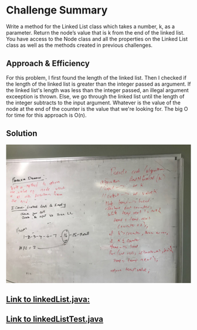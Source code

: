 # Challenge Summary
Write a method for the Linked List class which takes a number, k, as a parameter. 
Return the node’s value that is k from the end of the linked list. 
You have access to the Node class and all the properties on the Linked List class as well as the methods created in previous challenges.


## Approach & Efficiency
For this problem, I first found the length of the linked list. 
Then I checked if the length of the linked list is greater than the integer passed as argument. 
If the linked list's length was less than the integer passed, an illegal argument exceeption is thrown.
Else, we go through the linked list until the length of the integer subtracts to the input argument. Whatever is the value of the node at the end of the counter is the value that we're looking for.
The big O for time for this approach is O(n).

## Solution
![Linked list insertion](https://raw.githubusercontent.com/sadhikari07/data-structures-and-algorithms/master/java401_code_challenges/assets/findFromLast.jpg)


## [Link to linkedList.java:](https://github.com/sadhikari07/data-structures-and-algorithms/blob/master/java401_code_challenges/src/main/java/java401_code_challenges/linkedlist/LinkedList.java)

## [Link to linkedListTest.java](https://github.com/sadhikari07/data-structures-and-algorithms/blob/master/java401_code_challenges/src/test/java/java401_code_challenges/linkedlist/LinkedListTest.java)

